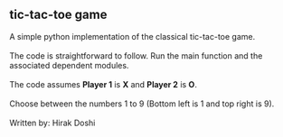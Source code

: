 ## tic-tac-toe game

A simple python implementation of the classical tic-tac-toe game.
<br>
<br>
The code is straightforward to follow. Run the main function and the associated dependent modules.
<br>
<br>
The code assumes **Player 1** is **X** and **Player 2** is **O**.
<br>
<br>
Choose between the numbers 1 to 9 (Bottom left is 1 and top right is 9).
<br>
<br>
Written by: Hirak Doshi